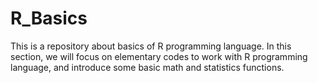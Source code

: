 # R_Basics
This is a repository about basics of R programming language. In this section, we will focus on elementary codes to work with R programming language, and introduce some basic math and statistics functions. 
